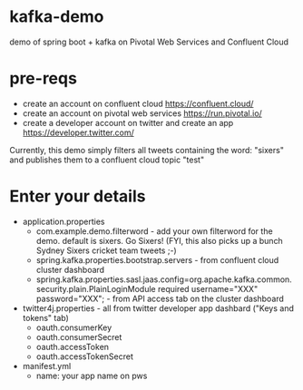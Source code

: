 # kafka-demo
demo of spring boot + kafka on Pivotal Web Services and Confluent Cloud

# pre-reqs
- create an account on confluent cloud https://confluent.cloud/
- create an account on pivotal web services https://run.pivotal.io/
- create a developer account on twitter and create an app https://developer.twitter.com/

Currently, this demo simply filters all tweets containing the word: "sixers" and publishes them to a confluent cloud topic "test"

# Enter your details
- application.properties
	- com.example.demo.filterword - add your own filterword for the demo. default is sixers. Go Sixers! (FYI, this also picks up a bunch Sydney Sixers cricket team tweets ;-)
	- spring.kafka.properties.bootstrap.servers - from confluent cloud cluster dashboard
	- spring.kafka.properties.sasl.jaas.config=org.apache.kafka.common.security.plain.PlainLoginModule required username="XXX" password="XXX"; - from API access tab on the cluster dashboard
- twitter4j.properties - all from twitter developer app dashbard ("Keys and tokens" tab)
	- oauth.consumerKey
	- oauth.consumerSecret
	- oauth.accessToken
	- oauth.accessTokenSecret
- manifest.yml
	- name: your app name on pws